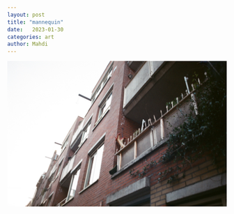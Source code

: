 ```yaml
---
layout: post
title: "mannequin"
date:   2023-01-30
categories: art
author: Mahdi
---
```


![mannequin](/img/arts/nikon-fm/mannequin.jpg)
